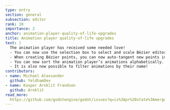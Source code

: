 ```yaml
---
type: entry
section: general
subsection: editor
rank: 10
importance: 2
anchor: animation-player-quality-of-life-upgrades
title: Animation player quality-of-life upgrades
text: |
  The animation player has received some needed love!
  - You can now use the selection box to select and scale Bézier editor points. Now it’s a piece of cake to perform batch changes.
  - When creating Bézier points, you can now auto-tangent new points in a balanced or mirrored manner.
  - You can now sort the animation player’s animations alphabetically.
  - It is also now possible to filter animations by their name!
contributors:
- name: Michael Alexsander
  github: YeldhamDev
- name: Kasper Arnklit Frandsen
  github: Arnklit
read_more: 
  https://github.com/godotengine/godot/issues?q=is%3Apr%20state%3Amerged%2095564%20100470%20103130%20103584
---
```

